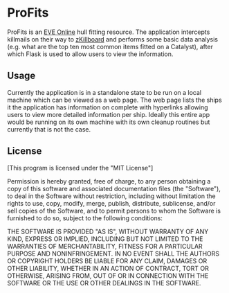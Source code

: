# ProFits
ProFits is an [EVE Online](http://eveonline.com) hull fitting resource. 
The application intercepts killmails on their way to [zKillboard](https://zkillboard.com)
and performs some basic data analysis (e.g. what are the top ten
most common items fitted on a Catalyst), after which Flask is used
to allow users to view the information.

## Usage
Currently the application is in a standalone state to be run
on a local machine which can be viewed as a web page. The web page 
lists the ships it the application has information on complete with
hyperlinks allowing users to view more detailed information per ship.
Ideally this entire app would be running on its own machine with its own
cleanup routines but currently that is not the case.

## License
[This program is licensed under the "MIT License"]

Permission is hereby granted, free of charge, to any person
obtaining a copy of this software and associated
documentation files (the "Software"), to deal in the
Software without restriction, including without limitation
the rights to use, copy, modify, merge, publish, distribute,
sublicense, and/or sell copies of the Software, and to
permit persons to whom the Software is furnished to do so,
subject to the following conditions:

THE SOFTWARE IS PROVIDED "AS IS", WITHOUT WARRANTY OF ANY
KIND, EXPRESS OR IMPLIED, INCLUDING BUT NOT LIMITED TO THE
WARRANTIES OF MERCHANTABILITY, FITNESS FOR A PARTICULAR
PURPOSE AND NONINFRINGEMENT. IN NO EVENT SHALL THE AUTHORS
OR COPYRIGHT HOLDERS BE LIABLE FOR ANY CLAIM, DAMAGES OR
OTHER LIABILITY, WHETHER IN AN ACTION OF CONTRACT, TORT OR
OTHERWISE, ARISING FROM, OUT OF OR IN CONNECTION WITH THE
SOFTWARE OR THE USE OR OTHER DEALINGS IN THE SOFTWARE.
